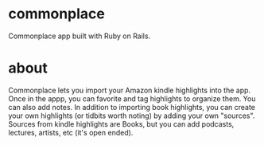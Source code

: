 # commonplace

Commonplace app built with Ruby on Rails.

# about

Commonplace lets you import your Amazon kindle highlights into the app. Once in
the appp, you can favorite and tag highlights to organize them. You can also add
notes. In addition to importing book highlights, you can create your own
highlights (or tidbits worth noting) by adding your own "sources". Sources from
kindle highlights are Books, but you can add podcasts, lectures, artists, etc
(it's open ended).
